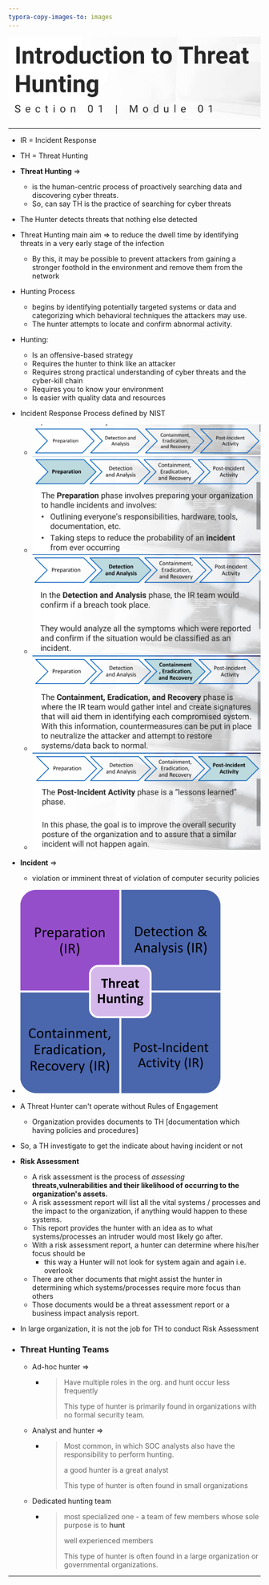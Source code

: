 ```yaml
---
typora-copy-images-to: images
---
```


![image-20210228194613063](images/image-20210228194613063.png)



---



* IR = Incident Response

* TH = Threat Hunting

* **Threat Hunting** =>

  * is the human-centric process of proactively searching data and discovering cyber threats.
  * So, can say TH is the practice of searching for cyber threats

* The Hunter detects threats that nothing else detected

* Threat Hunting main aim => to reduce the dwell time by identifying threats in a very early stage of the infection

  * By this, it may be possible to prevent attackers from gaining a stronger foothold in the environment and remove them from the network

* Hunting Process 

  * begins by identifying potentially targeted systems or data and categorizing which behavioral techniques the attackers may use.
  *  The hunter attempts to locate and confirm abnormal activity.

* Hunting:

  * Is an offensive-based strategy
  * Requires the hunter to think like an attacker
  * Requires strong practical understanding of cyber threats and the cyber-kill chain
  * Requires you to know your environment
  * Is easier with quality data and resources

* Incident Response Process defined by NIST

  * ![image-20210228195447273](images/image-20210228195447273.png)
  * ![image-20210228195512400](images/image-20210228195512400.png)
  * ![image-20210228195553262](images/image-20210228195553262.png)
  * ![image-20210228195614981](images/image-20210228195614981.png)
  * ![image-20210228195655361](images/image-20210228195655361.png)

* **Incident** =>

  * violation or imminent threat of violation of computer security policies

* ![image-20210228195835512](images/image-20210228195835512.png)

* A Threat Hunter can't operate without Rules of Engagement

  * Organization provides documents to TH [documentation  which having policies and procedures]

* So, a TH investigate to get the indicate about having incident or not

* **Risk Assessment**

  * A risk assessment is the process of *assessing*    **threats,vulnerabilities and  their likelihood of occurring to the organization's assets.**
  * A risk assessment report will list all the vital systems / processes and the impact to the organization, if anything would happen to these systems.
  * This report provides the hunter with an idea as to what systems/processes an intruder would most likely go after.
  * With a risk assessment report, a hunter can determine where his/her focus should be
    * this way a Hunter will  not look for system again and again i.e. overlook
  * There are other documents that might assist the hunter in determining which systems/processes require more focus than others
  * Those documents would be a threat assessment report or a business impact analysis report.

* In large organization, it is not the job for TH to conduct Risk Assessment

* ### Threat Hunting Teams

  * Ad-hoc hunter =>

    * > Have multiple roles in the org. and hunt occur less frequently
      >
      > This type of hunter is primarily found in organizations with no formal security team.

  * Analyst and hunter =>

    * > Most common, in which SOC analysts also have the responsibility to perform hunting.
      >
      > a good hunter is a great analyst
      >
      > This type of hunter is often found in small organizations

  * Dedicated hunting team

    * > most specialized one - a team of few members whose sole purpose is to **hunt**
      >
      > well experienced members
      >
      > This type of hunter is often found in a large organization or governmental organizations.





---


